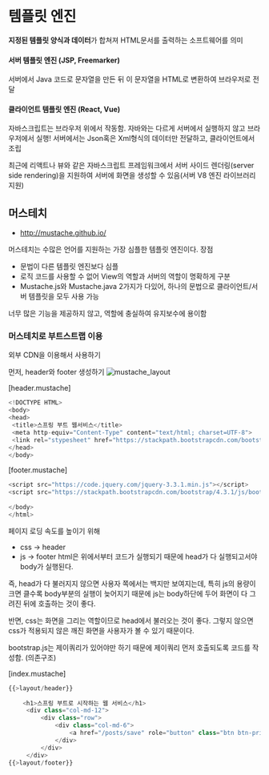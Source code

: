 
# 템플릿 엔진

**지정된 템플릿 양식과 데이터**가 합쳐져 HTML문서를 출력하는 소프트웨어를 의미

#### 서버 템플릿 엔진 (JSP, Freemarker)
서버에서 Java 코드로 문자열을 만든 뒤 이 문자열을 HTML로 변환하여 브라우저로 전달

#### 클라이언트 템플릿 엔진 (React, Vue)
자바스크립트는 브라우저 위에서 작동함.
자바와는 다르게 서버에서 실행하지 않고 브라우저에서 실행!
서버에서는 Json혹은 Xml형식의 데이터만 전달하고, 클라이언트에서 조립

최근에 리액트나 뷰와 같은 자바스크립트 프레임워크에서 서버 사이드 렌더링(server side rendering)을 지원하여 서버에 화면을 생성할 수 있음(서버 V8 엔진 라이브러리 지원)

## 머스테치
* http://mustache.github.io/

머스테치는 수많은 언어를 지원하는 가장 심플한 템플릿 엔진이다.
장점
* 문법이 다른 템플릿 엔진보다 심플
* 로직 코드를 사용할 수 없어 View의 역할과 서버의 역할이 명확하게 구분
* Mustache.js와 Mustache.java 2가지가 다있어, 하나의 문법으로 클라이언트/서버 템플릿을 모두 사용 가능

너무 많은 기능을 제공하지 않고, 역할에 충실하여 유지보수에 용이함


### 머스테치로 부트스트랩 이용
외부 CDN을 이용해서 사용하기

먼저, header와 footer 생성하기
![mustache_layout](https://github.com/smeil123/Spring_Study/image/mustache_layout.PNG)

[header.mustache]
```js
<!DOCTYPE HTML>  
<body>  
<head>  
 <title>스프링 부트 웹서비스</title>  
 <meta http-equiv="Content-Type" content="text/html; charset=UTF-8">  
 <link rel="stypesheet" href="https://stackpath.bootstrapcdn.com/bootstrap/4.3.1/css/bootstrap.min.css">  
</head>  
</body>
```

[footer.mustache]
```js
<script src="https://code.jquery.com/jquery-3.3.1.min.js"></script>  
<script src="https://stackpath.bootstrapcdn.com/bootstrap/4.3.1/js/bootstrap.min.js"></script>  
  
</body>  
</html>
```

페이지 로딩 속도를 높이기 위해
* css -> header
* js -> footer
html은 위에서부터 코드가 실행되기 때문에 head가 다 실행되고서야 body가 실행된다.

즉, head가 다 불러지지 않으면 사용자 쪽에서는 백지만 보여지는데, 특히 js의 용량이 크면 클수록 body부분의 실행이 늦어지기 때문에 js는 body하단에 두어 화면이 다 그려진 뒤에 호출하는 것이 좋다.

반면, css는 화면을 그리는 역할이므로 head에서 불러오는 것이 좋다.
그렇지 않으면 css가 적용되지 않은 깨진 화면을 사용자가 볼 수 있기 때문이다.

bootstrap.js는 제이쿼리가 있어야만 하기 때문에 제이쿼리 먼저 호출되도록 코드를 작성함. (의존구조)

[index.mustache]
```js
{{>layout/header}}   
  
    <h1>스프링 부트로 시작하는 웹 서비스</h1>  
	 <div class="col-md-12">  
		 <div class="row">  
			 <div class="col-md-6">  
				 <a href="/posts/save" role="button" class="btn btn-primary">글 등록</a>  
			 </div>  
		 </div>  
	 </div>  
{{>layout/footer}}
```
<!--stackedit_data:
eyJoaXN0b3J5IjpbLTE0Nzg0NDQ2MzQsLTE4MTQ5MzY3MjQsLT
E1OTg0NzU3MjJdfQ==
-->